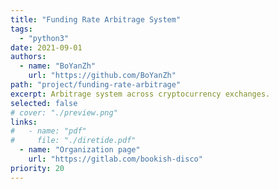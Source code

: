 ```yaml
---
title: "Funding Rate Arbitrage System"
tags:
  - "python3"
date: 2021-09-01
authors:
  - name: "BoYanZh"
    url: "https://github.com/BoYanZh"
path: "project/funding-rate-arbitrage"
excerpt: Arbitrage system across cryptocurrency exchanges.
selected: false
# cover: "./preview.png"
links:
#   - name: "pdf"
#     file: "./diretide.pdf"
  - name: "Organization page"
    url: "https://gitlab.com/bookish-disco"
priority: 20
---
```


<!-- ## Title 1 -->

<!-- ### Preview

[Preview](./preview.png) -->

<!-- ### Website

[Github](https://github.com/joint-online-judge)

## Title 2

## Title 3

## Title 4 -->
